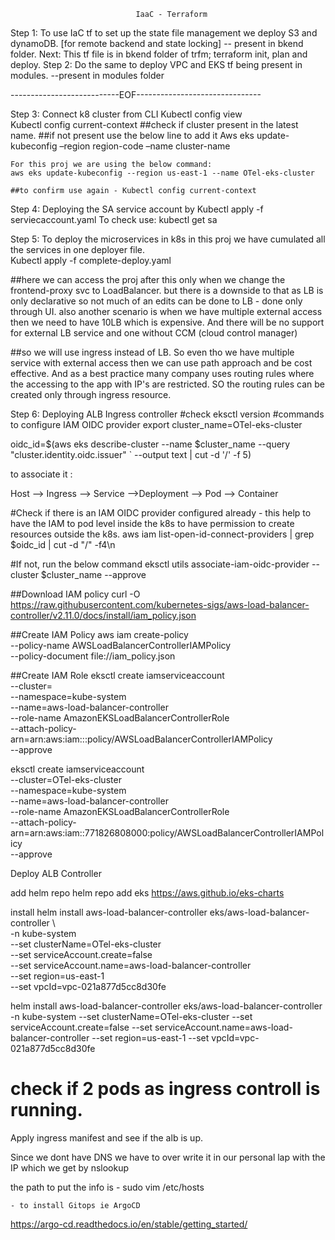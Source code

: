 								IaaC - Terraform


Step 1:
To use IaC tf to set up the state file management we deploy S3 and dynamoDB. [for remote backend and state locking]
		-- present in bkend folder.
Next:
	This tf file is  in bkend folder of trfm; terraform init, plan and deploy.
Step 2:
Do the same to deploy VPC and EKS tf being present in modules. --present in modules folder 



---------------------------EOF-------------------------------




Step 3:
Connect k8 cluster from CLI
	Kubectl config view  
Kubectl config current-context 	##check if cluster present in the latest name.
	##if not present use the below line to add it 
	Aws eks update-kubeconfig –region region-code –name cluster-name

	For this proj we are using the below command:
	aws eks update-kubeconfig --region us-east-1 --name OTel-eks-cluster

	##to confirm use again - Kubectl config current-context 

Step 4:
Deploying the SA service account by 
	Kubectl apply -f serviecaccount.yaml
To check use: kubectl get sa

Step 5:
To deploy the microservices in k8s in this proj we have cumulated all the services in one deployer file.	   
Kubectl apply -f complete-deploy.yaml

##here we can access the proj after this only when we change the frontend-proxy svc to LoadBalancer.
but there is a downside to that as LB is only declarative so not much of an edits can be done to LB - done only through UI.
	also another scenario is when we have multiple external access then we need to have 10LB which is expensive.
	And there will be no support for external LB service and one without CCM (cloud control manager)

##so we will use ingress instead of LB.
	So even tho we have multiple service with external access then we can use path approach and be cost effective.
	And as a best practice many company uses routing rules where the accessing to the app with IP's are restricted.
	SO the routing rules can be created only through ingress resource. 


Step 6:
Deploying ALB Ingress controller
	#check eksctl version
	#commands to configure IAM OIDC provider
	export cluster_name=OTel-eks-cluster

oidc_id=$(aws eks describe-cluster --name $cluster_name --query "cluster.identity.oidc.issuer"  `	--output text | cut -d '/' -f 5) 

to associate it :


Host --> Ingress --> Service -->Deployment --> Pod --> Container

#Check if there is an IAM OIDC provider configured already - this help to have the IAM to pod level inside the k8s to have permission to create resources outside the k8s.
aws iam list-open-id-connect-providers | grep $oidc_id | cut -d "/" -f4\n

#If not, run the below command
eksctl utils associate-iam-oidc-provider --cluster $cluster_name --approve

##Download IAM policy
curl -O https://raw.githubusercontent.com/kubernetes-sigs/aws-load-balancer-controller/v2.11.0/docs/install/iam_policy.json


##Create IAM Policy
aws iam create-policy \
    --policy-name AWSLoadBalancerControllerIAMPolicy \
    --policy-document file://iam_policy.json


##Create IAM Role
eksctl create iamserviceaccount \
  --cluster=<your-cluster-name> \
  --namespace=kube-system \
  --name=aws-load-balancer-controller \
  --role-name AmazonEKSLoadBalancerControllerRole \
--attach-policy-arn=arn:aws:iam::<your-aws-account-id>:policy/AWSLoadBalancerControllerIAMPolicy \
  --approve


eksctl create iamserviceaccount \
  --cluster=OTel-eks-cluster \
  --namespace=kube-system \
  --name=aws-load-balancer-controller \
  --role-name AmazonEKSLoadBalancerControllerRole \
--attach-policy-arn=arn:aws:iam::771826808000:policy/AWSLoadBalancerControllerIAMPolicy \
  --approve


Deploy ALB Controller

add helm repo 
helm repo add eks https://aws.github.io/eks-charts

install 
helm install aws-load-balancer-controller eks/aws-load-balancer-controller \            
  -n kube-system \
  --set clusterName=OTel-eks-cluster \
  --set serviceAccount.create=false \
  --set serviceAccount.name=aws-load-balancer-controller \
  --set region=us-east-1 \
  --set vpcId=vpc-021a877d5cc8d30fe

  helm install aws-load-balancer-controller eks/aws-load-balancer-controller -n kube-system --set clusterName=OTel-eks-cluster --set serviceAccount.create=false --set serviceAccount.name=aws-load-balancer-controller --set region=us-east-1 --set vpcId=vpc-021a877d5cc8d30fe


  # check if 2 pods as ingress controll is running.


  Apply ingress manifest and see if the alb is up.

  Since we dont have DNS we have to over write it in our personal lap with the IP which we get by nslookup 

  the path to put the info is - sudo vim /etc/hosts 



    - to install Gitops ie ArgoCD

  https://argo-cd.readthedocs.io/en/stable/getting_started/
  